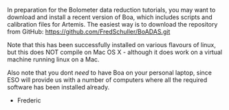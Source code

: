 
In preparation for the Bolometer data reduction tutorials, you may
want to download and install a recent version of Boa, which includes
scripts and calibration files for Artemis. The easiest way is to
download the repository from GitHub:
https://github.com/FredSchuller/BoADAS.git

Note that this has been successfully installed on various flavours of
linux, but this does NOT compile on Mac OS X - although it does work
on a virtual machine running linux on a Mac.

Also note that you dont *need* to have Boa on your personal laptop,
since ESO will provide us with a number of computers where all the
required software has been installed already.

- Frederic
